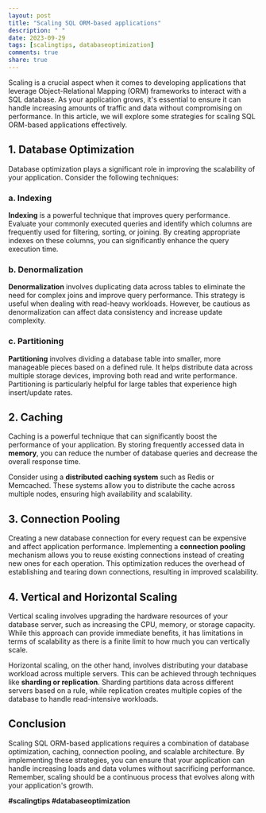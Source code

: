 ```yaml
---
layout: post
title: "Scaling SQL ORM-based applications"
description: " "
date: 2023-09-29
tags: [scalingtips, databaseoptimization]
comments: true
share: true
---
```


Scaling is a crucial aspect when it comes to developing applications that leverage Object-Relational Mapping (ORM) frameworks to interact with a SQL database. As your application grows, it's essential to ensure it can handle increasing amounts of traffic and data without compromising on performance. In this article, we will explore some strategies for scaling SQL ORM-based applications effectively. 

## 1. Database Optimization

Database optimization plays a significant role in improving the scalability of your application. Consider the following techniques:

### a. Indexing

**Indexing** is a powerful technique that improves query performance. Evaluate your commonly executed queries and identify which columns are frequently used for filtering, sorting, or joining. By creating appropriate indexes on these columns, you can significantly enhance the query execution time.

### b. Denormalization

**Denormalization** involves duplicating data across tables to eliminate the need for complex joins and improve query performance. This strategy is useful when dealing with read-heavy workloads. However, be cautious as denormalization can affect data consistency and increase update complexity.

### c. Partitioning

**Partitioning** involves dividing a database table into smaller, more manageable pieces based on a defined rule. It helps distribute data across multiple storage devices, improving both read and write performance. Partitioning is particularly helpful for large tables that experience high insert/update rates.

## 2. Caching

Caching is a powerful technique that can significantly boost the performance of your application. By storing frequently accessed data in **memory**, you can reduce the number of database queries and decrease the overall response time. 

Consider using a **distributed caching system** such as Redis or Memcached. These systems allow you to distribute the cache across multiple nodes, ensuring high availability and scalability.

## 3. Connection Pooling

Creating a new database connection for every request can be expensive and affect application performance. Implementing a **connection pooling** mechanism allows you to reuse existing connections instead of creating new ones for each operation. This optimization reduces the overhead of establishing and tearing down connections, resulting in improved scalability.

## 4. Vertical and Horizontal Scaling

Vertical scaling involves upgrading the hardware resources of your database server, such as increasing the CPU, memory, or storage capacity. While this approach can provide immediate benefits, it has limitations in terms of scalability as there is a finite limit to how much you can vertically scale.

Horizontal scaling, on the other hand, involves distributing your database workload across multiple servers. This can be achieved through techniques like **sharding or replication**. Sharding partitions data across different servers based on a rule, while replication creates multiple copies of the database to handle read-intensive workloads.

## Conclusion

Scaling SQL ORM-based applications requires a combination of database optimization, caching, connection pooling, and scalable architecture. By implementing these strategies, you can ensure that your application can handle increasing loads and data volumes without sacrificing performance. Remember, scaling should be a continuous process that evolves along with your application's growth.

**#scalingtips #databaseoptimization**